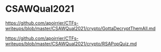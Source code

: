 # CSAWQual2021

https://github.com/apoirrier/CTFs-writeups/blob/master/CSAWQual2021/crypto/GottaDecryptThemAll.md

https://github.com/apoirrier/CTFs-writeups/blob/master/CSAWQual2021/crypto/RSAPopQuiz.md


